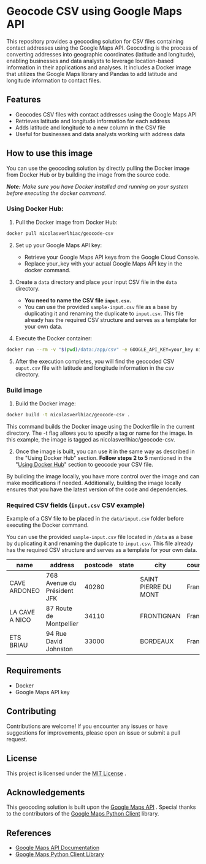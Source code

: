# Geocode CSV using Google Maps API

This repository provides a geocoding solution for CSV files containing contact addresses using the Google Maps API. Geocoding is the process of converting addresses into geographic coordinates (latitude and longitude), enabling businesses and data analysts to leverage location-based information in their applications and analyses.
It includes a Docker image that utilizes the Google Maps library and Pandas to add latitude and longitude information to contact files. 

## Features

- Geocodes CSV files with contact addresses using the Google Maps API
- Retrieves latitude and longitude information for each address
- Adds latitude and longitude to a new column in the CSV file
- Useful for businesses and data analysts working with address data

## How to use this image

You can use the geocoding solution by directly pulling the Docker image from Docker Hub or by building the image from the source code. 

_**Note:** Make sure you have Docker installed and running on your system before executing the docker command._

### Using Docker Hub:

1. Pull the Docker image from Docker Hub:

```bash
docker pull nicolasverlhiac/geocode-csv
```
2. Set up your Google Maps API key:

	* Retrieve your Google Maps API keys from the Google Cloud Console.
	* Replace your_key with your actual Google Maps API key in the docker command.
3. Create a `data` directory and place your input CSV file in the `data` directory.

	* **You need to name the CSV file `input.csv`.**
    * You can use the provided `sample-input.csv` file as a base by duplicating it and renaming the duplicate to `input.csv`. This file already has the required CSV structure and serves as a template for your own data.
4. Execute the Docker container:

```bash
docker run --rm -v "$(pwd)/data:/app/csv" -e GOOGLE_API_KEY=your_key nicolasverlhiac/geocode-csv
```
5. After the execution completes, you will find the geocoded CSV `ouput.csv` file with latitude and longitude information in the csv directory.

### Build image

1. Build the Docker image:
```bash
docker build -t nicolasverlhiac/geocode-csv .
```

This command builds the Docker image using the Dockerfile in the current directory. The -t flag allows you to specify a tag or name for the image. In this example, the image is tagged as nicolasverlhiac/geocode-csv.

2. Once the image is built, you can use it in the same way as described in the "Using Docker Hub" section. **Follow steps 2 to 5** mentioned in the "[Using Docker Hub](#using-docker-hub)" section to geocode your CSV file.

By building the image locally, you have more control over the image and can make modifications if needed. Additionally, building the image locally ensures that you have the latest version of the code and dependencies.

### Required CSV fields (`input.csv` CSV example)

Example of a CSV file to be placed in the `data/input.csv` folder before executing the Docker command.

You can use the provided `sample-input.csv` file located in `/data` as a base by duplicating it and renaming the duplicate to `input.csv`. This file already has the required CSV structure and serves as a template for your own data.

| name                | address                     | postcode | state | city                 | country | latitude | longitude |
|---------------------|-----------------------------|----------|-------|----------------------|---------|----------|-----------|
| CAVE ARDONEO        | 768 Avenue du Président JFK | 40280    |       | SAINT PIERRE DU MONT | France  |          |           |
| LA CAVE A NICO      | 87 Route de Montpellier     | 34110    |       | FRONTIGNAN           | France  |          |           |
| ETS BRIAU           | 94 Rue David Johnston       | 33000    |       | BORDEAUX             | France  |          |           |

## Requirements
* Docker
* Google Maps API key

## Contributing
Contributions are welcome! If you encounter any issues or have suggestions for improvements, please open an issue or submit a pull request.

## License
This project is licensed under the  [MIT License](https://opensource.org/license/mit/) .

## Acknowledgements
This geocoding solution is built upon the  [Google Maps API](https://developers.google.com/maps/documentation/geocoding/overview) . Special thanks to the contributors of the  [Google Maps Python Client](https://github.com/googlemaps/google-maps-services-python)  library.

## References
*  [Google Maps API Documentation](https://developers.google.com/maps/documentation/geocoding/overview) 
*  [Google Maps Python Client Library](https://github.com/googlemaps/google-maps-services-python) 